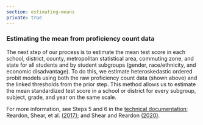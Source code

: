```yaml
---
section: estimating-means
private: true
---
```


<h3>Estimating the mean from proficiency count data</h3>

The next step of our process is to estimate the mean test score in each school, district, county, metropolitan statistical area, commuting zone, and state for all students and by student subgroups (gender, race/ethnicity, and economic disadvantage). To do this, we estimate heteroskedastic ordered probit models using both the raw proficiency count data (shown above) and the linked thresholds from the prior step. This method allows us to estimate the mean standardized test score in a school or district for every subgroup, subject, grade, and year on the same scale.

For more information, see Steps 5 and 6 in the <a href="https://stacks.stanford.edu/file/druid:db586ns4974/seda_documentation_4.1.pdf" target="_blank" rel="noopener noreferrer">technical documentation</a>; Reardon, Shear, et al. <a href="https://journals.sagepub.com/doi/10.3102/1076998616666279" target="_blank" rel="noreferrer noopener">(2017)</a>; and Shear and Reardon <a href="https://doi.org/10.3102/1076998620922919" target="_blank" rel="noreferrer noopener">(2020)</a>.
